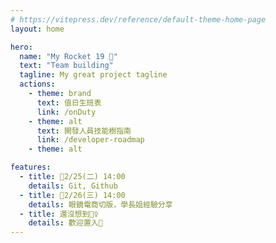 ```yaml
---
# https://vitepress.dev/reference/default-theme-home-page
layout: home

hero:
  name: "My Rocket 19 🚀"
  text: "Team building"
  tagline: My great project tagline
  actions:
    - theme: brand
      text: 值日生班表
      link: /onDuty
    - theme: alt
      text: 開發人員技能樹指南
      link: /developer-roadmap
    - theme: alt

features:
  - title: 📌2/25(二) 14:00
    details: Git, Github
  - title: 📌2/26(三) 14:00
    details: 眼鏡電商切版，學長姐經驗分享
  - title: 還沒想到🤷‍♀️
    details: 歡迎置入👀
---
```


<!-- 團隊頁文件 => https://vitepress.dev/zh/reference/default-theme-team-page -->
<script setup>
import { inject } from "@vercel/analytics"

import {
  VPTeamPage,
  VPTeamPageTitle,
  VPTeamMembers
} from 'vitepress/theme'

const members = [
  {
    avatar: 'https://www.github.com/yyx990803.png',
    name: 'Chris Chiang',
    title: 'UIUX',
    links: [
      { icon: 'github', link: 'https://github.com/yyx990803' },
      { icon: 'twitter', link: 'https://twitter.com/youyuxi' },
      { icon: 'discord', link: 'https://twitter.com/youyuxi' },
      { icon: 'instagram', link: 'https://twitter.com/youyuxi' },
      { icon: 'facebook', link: 'https://twitter.com/youyuxi' },
      { icon: 'threads', link: 'https://twitter.com/youyuxi' },
      { icon: 'linkedin', link: 'https://twitter.com/youyuxi' },
    ]
  },
  // {...} other members
  {
    avatar: 'https://www.github.com/yyx990803.png',
    name: 'Hsiuan Chen',
    title: 'UIUX',
    links: [
      { icon: 'github', link: 'https://github.com/adam5096' },
    ]
  },
  {
    avatar: 'https://www.github.com/yyx990803.png',
    name: 'Toro',
    title: 'Web frontend',
    links: [
      { icon: 'github', link: 'https://github.com/adam5096' },
    ]
  },
  {
    avatar: 'https://www.github.com/yyx990803.png',
    name: 'Adam Chou',
    title: 'Web frontend',
    links: [
      { icon: 'github', link: 'https://github.com/adam5096' },
    ]
  },
  {
    avatar: 'https://www.github.com/yyx990803.png',
    name: 'Lainieeeee',
    title: 'Web frontend',
    links: [
      { icon: 'github', link: 'https://github.com/adam5096' },
    ]
  },
  {
    avatar: 'https://www.github.com/yyx990803.png',
    name: 'Anita Yun',
    title: 'Web frontend',
    links: [
      { icon: 'github', link: 'https://github.com/adam5096' },
    ]
  },
  {
    avatar: 'https://www.github.com/yyx990803.png',
    name: 'Wei Shao',
    title: 'Web backend',
    links: [
      { icon: 'github', link: 'https://github.com/adam5096' },
    ]
  },
  {
    avatar: 'https://www.github.com/yyx990803.png',
    name: 'Kelly Chiang',
    title: 'Web backend',
    links: [
      { icon: 'github', link: 'https://github.com/adam5096' },
    ]
  },
  {
    avatar: 'https://www.github.com/yyx990803.png',
    name: '蕭宇宏',
    title: 'Web backend',
    links: [
      { icon: 'github', link: 'https://github.com/adam5096' },
    ]
  },
]
</script>

<!-- team member template -->
<VPTeamPage>
  <VPTeamPageTitle>
    <template #title>
      Our Team
    </template>
    <template #lead>
      The development of VitePress is guided by an international
      team, some of whom have chosen to be featured below.
    </template>
  </VPTeamPageTitle>
  <VPTeamMembers :members="members" />
</VPTeamPage>